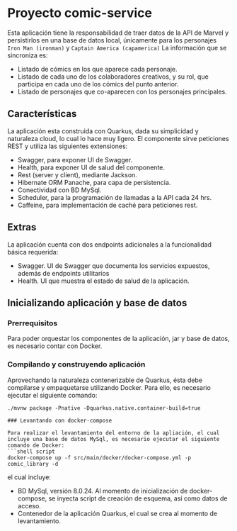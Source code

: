 # Proyecto comic-service

Esta aplicación tiene la responsabilidad de traer datos de la API de Marvel y persistirlos en una base de datos local, únicamente para los personajes `Iron Man (ironman)` y `Captain America (capamerica)` La información que se sincroniza es:
- Listado de cómics en los que aparece cada personaje.
- Listado de cada uno de los colaboradores creativos, y su rol, que participa en cada uno de los cómics del punto anterior.
- Listado de personajes que co-aparecen con los personajes principales.

## Características

La aplicación esta construida con Quarkus, dada su simplicidad y naturaleza cloud, lo cual lo hace muy ligero.
El componente sirve peticiones REST y utiliza las siguientes extensiones:
- Swagger, para exponer UI de Swagger.
- Health, para exponer UI de salud del componente.
- Rest (server y client), mediante Jackson.
- Hibernate ORM Panache, para capa de persistencia.
- Conectividad con BD MySql.
- Scheduler, para la programación de llamadas a la API cada 24 hrs.
- Caffeine, para implementación de caché para peticiones rest.

## Extras

La aplicación cuenta con dos endpoints adicionales a la funcionalidad básica requerida:

- Swagger. UI de Swagger que documenta los servicios expuestos, además de endpoints utilitarios
- Health. UI que muestra el estado de salud de la aplicación.

## Inicializando aplicación y base de datos

### Prerrequisitos

Para poder orquestar los componentes de la aplicación, jar y base de datos, es necesario contar con Docker.

### Compilando y construyendo aplicación

Aprovechando la naturaleza contenerizable de Quarkus, ésta debe compilarse y empaquetarse utilizando Docker. Para ello, es necesario ejecutar el siguiente comando:

```shell script
./mvnw package -Pnative -Dquarkus.native.container-build=true

### Levantando con docker-compose

Para realizar el levantamiento del entorno de la apliación, el cual incluye una base de datos MySql, es necesario ejecutar el siguiente comando de Docker:
```shell script
docker-compose up -f src/main/docker/docker-compose.yml -p comic_library -d
```
el cual incluye:
- BD MySql, versión 8.0.24. Al momento de inicialización de docker-compose, se inyecta script de creación de esquema, así como datos de acceso.
- Contenedor de la aplicación Quarkus, el cual se crea al momento de levantamiento.